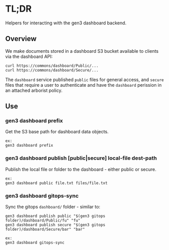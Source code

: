 # TL;DR

Helpers for interacting with the gen3 dashboard backend.

## Overview

We make documents stored in a dashboard S3 bucket
available to clients via the dashboard API:
```
curl https://commons/dashboard/Public/...
curl https://commons/dashboard/Secure/...
```

The `dashboard` service published `public` files for general access, and `secure` files that require a user to authenticate and have the `dashboard` perission in an attached arborist policy.


## Use

### gen3 dashboard prefix

Get the S3 base path for dashboard data objects.
```
ex:
gen3 dashboard prefix
```

### gen3 dashboard publish [public|secure] local-file dest-path

Publish the local file or folder to the dashboard - either public or secure.

```
ex: 
gen3 dashboard public file.txt files/file.txt
```

### gen3 dashboard gitops-sync

Sync the gitops `dashboard/` folder - similar to:
```
gen3 dashboard publish public "$(gen3 gitops folder)/dashboard/Public/fu" "fu"
gen3 dashboard publish secure "$(gen3 gitops folder)/dashboard/Secure/bar" "bar"
```

```
ex:
gen3 dashboard gitops-sync
```
